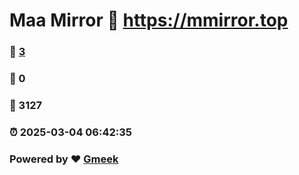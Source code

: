 # Maa Mirror :link: https://mmirror.top 
### :page_facing_up: [3](https://mmirror.top/tag.html) 
### :speech_balloon: 0 
### :hibiscus: 3127 
### :alarm_clock: 2025-03-04 06:42:35 
### Powered by :heart: [Gmeek](https://github.com/Meekdai/Gmeek)
